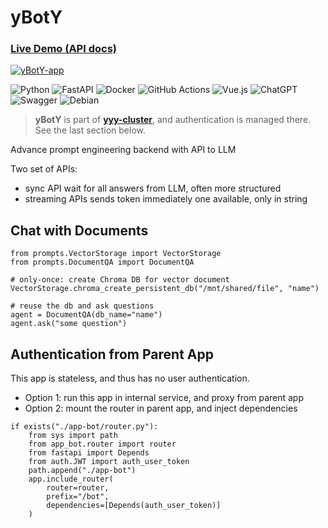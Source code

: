 # yBotY

### [Live Demo (API docs)](https://v2.yan.fi/app/docs) 

[![yBotY-app](https://github.com/yyyaaan/yBotY/actions/workflows/test-build-push-yBot.yaml/badge.svg)](https://github.com/yyyaaan/yBotY/actions/workflows/test-build-push-yBot.yaml) 

![Python](https://img.shields.io/badge/python-3670A0?style=for-the-badge&logo=python&logoColor=ffdd54) ![FastAPI](https://img.shields.io/badge/FastAPI-005571?style=for-the-badge&logo=fastapi) ![Docker](https://img.shields.io/badge/docker-%230db7ed.svg?style=for-the-badge&logo=docker&logoColor=white) ![GitHub Actions](https://img.shields.io/badge/github%20actions-%232671E5.svg?style=for-the-badge&logo=githubactions&logoColor=white) ![Vue.js](https://img.shields.io/badge/vuejs-%2335495e.svg?style=for-the-badge&logo=vuedotjs&logoColor=%234FC08D) ![ChatGPT](https://img.shields.io/badge/chatGPT-74aa9c?style=for-the-badge&logo=openai&logoColor=white) ![Swagger](https://img.shields.io/badge/-Swagger-%23Clojure?style=for-the-badge&logo=swagger&logoColor=white) ![Debian](https://img.shields.io/badge/Debian-D70A53?style=for-the-badge&logo=debian&logoColor=white) 

> __yBotY__ is part of [__yyy-cluster__](https://github.com/yyyaaan/yyy-cluster/), and authentication is managed there. See the last section below.

Advance prompt engineering backend with API to LLM

Two set of APIs:
- sync API wait for all answers from LLM, often more structured
- streaming APIs sends token immediately one available, only in string


## Chat with Documents

```
from prompts.VectorStorage import VectorStorage
from prompts.DocumentQA import DocumentQA

# only-once: create Chroma DB for vector document
VectorStorage.chroma_create_persistent_db("/mnt/shared/file", "name")

# reuse the db and ask questions
agent = DocumentQA(db_name="name")
agent.ask("some question")
```

## Authentication from Parent App

This app is stateless, and thus has no user authentication. 

- Option 1: run this app in internal service, and proxy from parent app
- Option 2: mount the router in parent app, and inject dependencies

```
if exists("./app-bot/router.py"):
    from sys import path
    from app_bot.router import router
    from fastapi import Depends
    from auth.JWT import auth_user_token
    path.append("./app-bot")
    app.include_router(
        router=router,
        prefix="/bot",
        dependencies=[Depends(auth_user_token)]
    )
```
